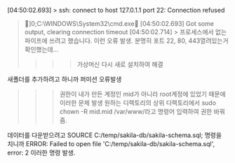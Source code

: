 [04:50:02.693] > ssh: connect to host 127.0.1.1 port 22: Connection refused
> ]0;C:\WINDOWS\System32\cmd.exe
[04:50:02.693] Got some output, clearing connection timeout
[04:50:02.714] > 프로세스에서 없는 파이프에 쓰려고 했습니다.
이런 오류 발생. 분명히 포트 22, 80, 443열려있는거 확인했는데...
>>>> 가상머신 다시 새로 설치하여 해결

새폴더를 추가하려고 하니까 퍼미션 오류발생
>>> 권한이 내가 만든 계정인 mid가 아니라 root계정에 있었기 때문에 이러한 문제 발생
>>> 원하는 디렉토리의 상위 디렉토리에서 sudo chown -R mid.mid /var/www/라고 명령어 입력하여 권한 바꿔줌.

데이터를 다운받으려고 SOURCE C:/temp/sakila-db/sakila-schema.sql; 명령을 치니까 
ERROR: Failed to open file 'C:/temp/sakila-db/sakila-schema.sql', error: 2
이러한 명령 발생.
